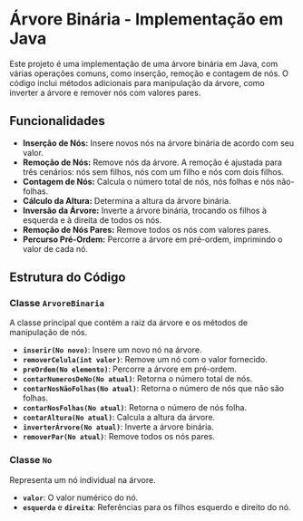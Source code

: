 # Árvore Binária - Implementação em Java

Este projeto é uma implementação de uma árvore binária em Java, com várias operações comuns, como inserção, remoção e contagem de nós. O código inclui métodos adicionais para manipulação da árvore, como inverter a árvore e remover nós com valores pares.

## Funcionalidades

- **Inserção de Nós:** Insere novos nós na árvore binária de acordo com seu valor.
- **Remoção de Nós:** Remove nós da árvore. A remoção é ajustada para três cenários: nós sem filhos, nós com um filho e nós com dois filhos.
- **Contagem de Nós:** Calcula o número total de nós, nós folhas e nós não-folhas.
- **Cálculo da Altura:** Determina a altura da árvore binária.
- **Inversão da Árvore:** Inverte a árvore binária, trocando os filhos à esquerda e à direita de todos os nós.
- **Remoção de Nós Pares:** Remove todos os nós com valores pares.
- **Percurso Pré-Ordem:** Percorre a árvore em pré-ordem, imprimindo o valor de cada nó.

## Estrutura do Código

### Classe `ArvoreBinaria`
A classe principal que contém a raiz da árvore e os métodos de manipulação de nós.

- **`inserir(No novo)`**: Insere um novo nó na árvore.
- **`removerCelula(int valor)`**: Remove um nó com o valor fornecido.
- **`preOrdem(No elemento)`**: Percorre a árvore em pré-ordem.
- **`contarNumerosDeNo(No atual)`**: Retorna o número total de nós.
- **`contarNosNãoFolhas(No atual)`**: Retorna o número de nós que não são folhas.
- **`contarNosFolhas(No atual)`**: Retorna o número de nós folha.
- **`contarAltura(No atual)`**: Calcula a altura da árvore.
- **`inverterÁrvore(No atual)`**: Inverte a árvore binária.
- **`removerPar(No atual)`**: Remove todos os nós pares.

### Classe `No`
Representa um nó individual na árvore.

- **`valor`**: O valor numérico do nó.
- **`esquerda`** e **`direita`**: Referências para os filhos esquerdo e direito do nó.

